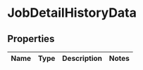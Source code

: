 
# JobDetailHistoryData

## Properties
Name | Type | Description | Notes
------------ | ------------- | ------------- | -------------




